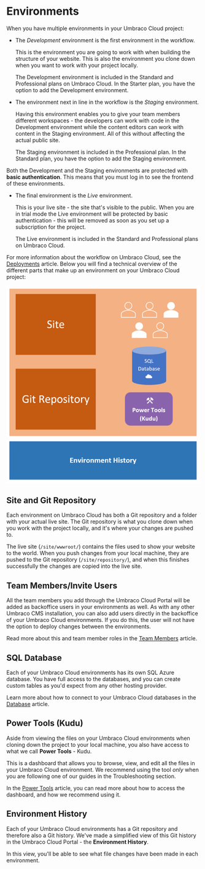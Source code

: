 # Environments

When you have multiple environments in your Umbraco Cloud project:

*   The _Development_ environment is the first environment in the workflow.

    This is the environment you are going to work with when building the structure of your website. This is also the environment you clone down when you want to work with your project locally.

    The Development environment is included in the Standard and Professional plans on Umbraco Cloud. In the Starter plan, you have the option to add the Development environment.
*   The environment next in line in the workflow is the _Staging_ environment.

    Having this environment enables you to give your team members different workspaces - the developers can work with code in the Development environment while the content editors can work with content in the Staging environment. All of this without affecting the actual public site.

    The Staging environment is included in the Professional plan. In the Standard plan, you have the option to add the Staging environment.

Both the Development and the Staging environments are protected with **basic authentication**. This means that you must log in to see the frontend of these environments.

*   The final environment is the _Live_ environment.

    This is your live site - the site that's visible to the public. When you are in trial mode the Live environment will be protected by basic authentication - this will be removed as soon as you set up a subscription for the project.

    The Live environment is included in the Standard and Professional plans on Umbraco Cloud.

For more information about the workflow on Umbraco Cloud, see the [Deployments](../deployments/deployment.md) article. Below you will find a technical overview of the different parts that make up an environment on your Umbraco Cloud project:

![Umbraco Cloud Environment Technical Overview](../.gitbook/assets/environment-tech-overview.png)

## Site and Git Repository

Each environment on Umbraco Cloud has both a Git repository and a folder with your actual live site. The Git repository is what you clone down when you work with the project locally, and it's where your changes are pushed to.

The live site (`/site/wwwroot/`) contains the files used to show your website to the world. When you push changes from your local machine, they are pushed to the Git repository (`/site/repository/`), and when this finishes successfully the changes are copied into the live site.

## Team Members/Invite Users

All the team members you add through the Umbraco Cloud Portal will be added as backoffice users in your environments as well. As with any other Umbraco CMS installation, you can also add users directly in the backoffice of your Umbraco Cloud environments. If you do this, the user will not have the option to deploy changes between the environments.

Read more about this and team member roles in the [Team Members](../set-up/project-settings/team-members/) article.

## SQL Database

Each of your Umbraco Cloud environments has its own SQL Azure database. You have full access to the databases, and you can create custom tables as you'd expect from any other hosting provider.

Learn more about how to connect to your Umbraco Cloud databases in the [Database](../databases/databases.md) article.

## Power Tools (Kudu)

Aside from viewing the files on your Umbraco Cloud environments when cloning down the project to your local machine, you also have access to what we call **Power Tools** - Kudu.

This is a dashboard that allows you to browse, view, and edit all the files in your Umbraco Cloud environment. We recommend using the tool _only_ when you are following one of our guides in the Troubleshooting section.

In the [Power Tools](../set-up/power-tools/) article, you can read more about how to access the dashboard, and how we recommend using it.

## Environment History

Each of your Umbraco Cloud environments has a Git repository and therefore also a Git history. We've made a simplified view of this Git history in the Umbraco Cloud Portal - the **Environment History**.

In this view, you'll be able to see what file changes have been made in each environment.
